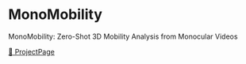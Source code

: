 # MonoMobility
MonoMobility: Zero-Shot 3D Mobility Analysis from Monocular Videos

[🔗 ProjectPage](https://monomobility.github.io/MonoMobility/)